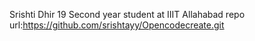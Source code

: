 Srishti Dhir
19
Second year student at IIIT Allahabad
repo url:https://github.com/srishtayy/Opencodecreate.git